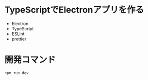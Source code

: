 # TypeScriptでElectronアプリを作る
* Electron
* TypeScript
* ESLint
* prettier

# 開発コマンド
```
npm run dev
```